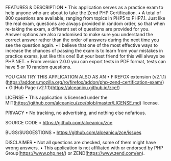 FEATURES & DESCRIPTION
•    This application serves as a practice exam to help anyone who are about to take the Zend PHP Certification.
•    A total of 800 questions are available, ranging from topics in PHP5 to PHP7.1. Just like the real exam, questions are always provided in random order, so that when re-taking the exam, a different set of questions are provided for you. Answer options are also randomised to make sure you understand the correct answer rather than the order of answers during the next time you see the question again.
•    I believe that one of the most effective ways to increase the chances of passing the exam is to learn from your mistakes in practice exams, just like this one! But your best friend for this will always be PHP.NET.
•    From version 2.0.0 you can export tests in PDF format, tests can have 5 or 10 random questions.

YOU CAN TRY THIS APPLICATION ALSO AS AN
•    FIREFOX extension (v2.1.1)(https://addons.mozilla.org/ro/firefox/addon/php-zend-certification-exam/)
•    GitHub Page (v2.1.1)(https://alceanicu.github.io/zce/)

LICENSE
•    This application is licensed under the MIT(https://github.com/alceanicu/zce/blob/master/LICENSE.md) license.

PRIVACY
•    No tracking, no advertising, and nothing else nefarious.

SOURCE CODE
•    https://github.com/alceanicu/zce

BUGS/SUGGESTIONS
•    https://github.com/alceanicu/zce/issues

DISCLAIMER
•    Not all questions are checked, some of them might have wrong answers.
•    This application is not affiliated with or endorsed by PHP Group(https://www.php.net/) or ZEND(https://www.zend.com/en).
